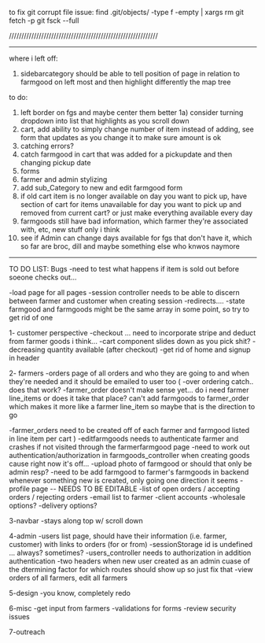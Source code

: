 to fix git corrupt file issue:
find .git/objects/ -type f -empty | xargs rm
git fetch -p
git fsck --full

////////////////////////////////////////////////////////////

***************
where i left off:
1) sidebarcategory should be able to tell position of page in relation to farmgood on left most and then 
  highlight differently the map tree 

to do:
1) left border on fgs and maybe center them better
  1a) consider turning dropdown into list that highlights as you scroll down
2) cart, add ability to simply change number of item instead of adding, see form that updates as you change it to make sure amount is ok
3) catching errors?
4) catch farmgood in cart that was added for a pickupdate and then changing pickup date 
5) forms
6) farmer and admin stylizing 
7) add sub_Category to new and edit farmgood form
8) if old cart item is no longer available on day you want to pick up, have section of cart for items unavailable for day you want to pick up and removed from current cart? or just make everything available every day
9) farmgoods still have bad information, which farmer they're associated with, etc, new stuff only i think
10) see if Admin can change days available for fgs that don't have it, which so far are broc, dill and maybe something else who knwos naymore
***************

TO DO LIST:
Bugs
 -need to test what happens if item is sold out before soeone checks out... 
 
 -load page for all pages
 -session controller needs to be able to discern between farmer and customer when creating session
 -redirects.... 
 -state farmgood and farmgoods might be the same array in some point, so try to get rid of one 

1- customer perspective
 -checkout ... need to incorporate stripe and deduct from farmer goods i think... 
 -cart component slides down as you pick shit?
 -decreasing quantity available (after checkout)
 -get rid of home and signup in header 

2- farmers 
-orders page of all orders and who they are going to and when they're needed and it should be emailed to user too
 (
   -over ordering catch.. does that work?
-farmer_order doesn't make sense yet... do i need farmer line_items or does it take that place? can't add farmgoods to farmer_order which makes it more like a farmer line_item so maybe that is the direction to go

-farmer_orders need to be created off of each farmer and farmgood listed in line item per cart 
)
-editfarmgoods needs to authenticate farmer and crashes if not visited through the farmerfarmgood page
-need to work out authentication/authorization in farmgoods_controller when creating goods cause right now it's off... 
-upload photo of farmgood or should that only be admin resp? 
-need to be add farmgood to farmer's farmgoods in backend whenever something new is created, only going one direction it seems
 -profile page -- NEEDS TO BE EDITABLE
 -list of open orders / accepting orders / rejecting orders
 -email list to farmer 
 -client accounts 
 -wholesale options?
 -delivery options?


3-navbar
 -stays along top w/ scroll down

4-admin
  -users list page, should have their information (i.e. farmer, customer) with links to orders (for or from)
  -sessionStorage id is undefined ... always? sometimes?
  -users_controller needs to authorization in addition authentication
  -two headers when new user created as an admin cuase of the dtermining factor for which routes should show up so just fix that
 -view orders of all farmers, edit all farmers 

5-design
 -you know, completely redo 

6-misc 
 -get input from farmers 
 -validations for forms
 -review security issues

7-outreach 


